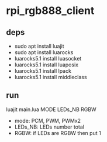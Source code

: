 # rpi_rgb888_client

## deps

- sudo apt install luajit
- sudo apt install luarocks
- luarocks5.1 install luasocket
- luarocks5.1 install luaposix
- luarocks5.1 install lpack
- luarocks5.1 install middleclass

## run

luajit main.lua MODE LEDs_NB RGBW

- mode: PCM, PWM, PWMx2
- LEDs_NB: LEDs number total
- RGBW: if LEDs are RGBW then put 1
